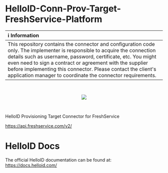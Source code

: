 # HelloID-Conn-Prov-Target-FreshService-Platform

| :information_source: Information |
|:---------------------------|
| This repository contains the connector and configuration code only. The implementer is responsible to acquire the connection details such as username, password, certificate, etc. You might even need to sign a contract or agreement with the supplier before implementing this connector. Please contact the client's application manager to coordinate the connector requirements.       |
<br />
<p align="center">
  <img src="https://www.tools4ever.nl/connector-logos/freshservice-logo.png">
</p>
<br />

HelloID Provisioning Target Connector for FreshService

https://api.freshservice.com/v2/

# HelloID Docs
The official HelloID documentation can be found at: https://docs.helloid.com/
